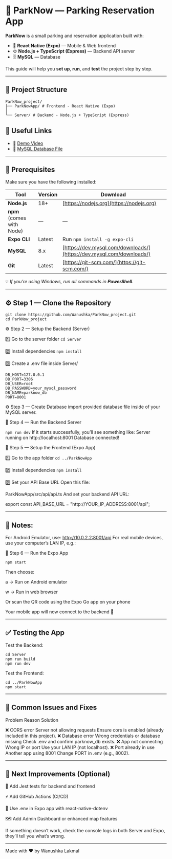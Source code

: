 # 🚗 ParkNow — Parking Reservation App

**ParkNow** is a small parking and reservation application built with:

- 📱 **React Native (Expo)** — Mobile & Web frontend  
- ⚙️ **Node.js + TypeScript (Express)** — Backend API server  
- 🗄️ **MySQL** — Database  

This guide will help you **set up**, **run**, and **test** the project step by step.

---

## 📁 Project Structure
```
ParkNow_project/
├── ParkNowApp/ # Frontend - React Native (Expo)
│ 
└── Server/ # Backend - Node.js + TypeScript (Express)
```
## 🔗 Useful Links

- 🎥 [Demo Video](https://drive.google.com/file/d/17wzy9yqQLnddniegm784dH_0mOT4JE_W/view?usp=sharing)
- 💾 [MySQL Database File](https://drive.google.com/file/d/1-r6Ue3qEAK1XfjSXtn0UXeHagZa7MV7S/view?usp=sharing)

---

## 🧰 Prerequisites

Make sure you have the following installed:

| Tool | Version | Download |
|------|----------|-----------|
| **Node.js** | 18+ | [https://nodejs.org](https://nodejs.org) |
| **npm** (comes with Node) | — | — |
| **Expo CLI** | Latest | Run `npm install -g expo-cli` |
| **MySQL** | 8.x | [https://dev.mysql.com/downloads/](https://dev.mysql.com/downloads/) |
| **Git** | Latest | [https://git-scm.com/](https://git-scm.com/) |

💡 *If you’re using Windows, run all commands in **PowerShell**.*

---

## ⚙️ Step 1 — Clone the Repository
```
git clone https://github.com/Wanushka/ParkNow_project.git
cd ParkNow_project
```

⚙️ Step 2 — Setup the Backend (Server)

1️⃣ Go to the server folder
```cd Server```

2️⃣ Install dependencies
```npm install```

3️⃣ Create a .env file inside Server/
```
DB_HOST=127.0.0.1
DB_PORT=3306
DB_USER=root
DB_PASSWORD=your_mysql_password
DB_NAME=parknow_db
PORT=8001
```
⚙️ Step 3 — Create Database
import provided database file inside of your MySQL server.

🚀 Step 4 — Run the Backend Server

```npm run dev```
If it starts successfully, you’ll see something like:
Server running on http://localhost:8001
Database connected!

📱 Step 5 — Setup the Frontend (Expo App)

1️⃣ Go to the app folder
```cd ../ParkNowApp```

2️⃣ Install dependencies
```npm install```

3️⃣ Set your API Base URL
Open this file:

ParkNowApp/src/api/api.ts
And set your backend API URL:

export const API_BASE_URL = "http://YOUR_IP_ADDRESS:8001/api";

---

## 🧠 Notes:

For Android Emulator, use:
http://10.0.2.2:8001/api
For real mobile devices, use your computer’s LAN IP, e.g.:

📲 Step 6 — Run the Expo App
```
npm start
```
Then choose:

a → Run on Android emulator

w → Run in web browser

Or scan the QR code using the Expo Go app on your phone

Your mobile app will now connect to the backend 🎉

---

## ✅ Testing the App

Test the Backend:
```
cd Server
npm run build
npm run dev
```
Test the Frontend:
```
cd ../ParkNowApp
npm start
```
---

## 🧩 Common Issues and Fixes
Problem Reason Solution

❌ CORS error	Server not allowing requests Ensure cors is enabled (already included in this project).
❌ Database error Wrong credentials or database missing	Check .env and confirm parknow_db exists.
❌ App not connecting Wrong IP or port Use your LAN IP (not localhost).
❌ Port already in use Another app using 8001 Change PORT in .env (e.g., 8002).

---

## 🌟 Next Improvements (Optional)

🧪 Add Jest tests for backend and frontend

⚡ Add GitHub Actions (CI/CD)

🔐 Use .env in Expo app with react-native-dotenv

🗺️ Add Admin Dashboard or enhanced map features

If something doesn’t work, check the console logs in both Server and Expo, they’ll tell you what’s wrong.

---

Made with ❤️ by Wanushka Lakmal
